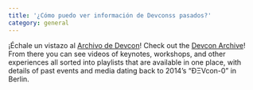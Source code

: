 ```yaml
---
title: '¿Cómo puedo ver información de Devconss pasados?'
category: general
---
```


¡Échale un vistazo al [Archivo de Devcon](https://archive.devcon.org/)! Check out the [Devcon Archive](https://archive.devcon.org/)! From there you can see videos of keynotes, workshops, and other experiences all sorted into playlists that are available in one place, with details of past events and media dating back to 2014’s “ÐΞVcon-0” in Berlin.
